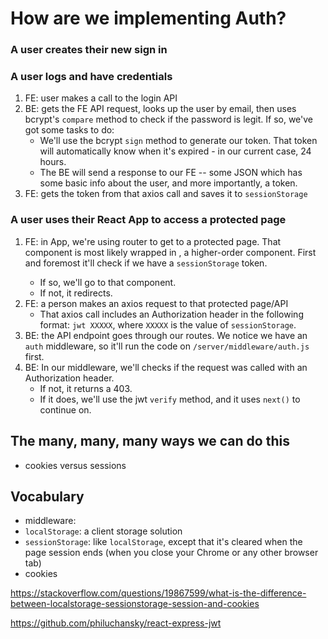 # How are we implementing Auth?

### A user creates their new sign in

### A user logs and have credentials

1. FE: user makes a call to the login API
2. BE: gets the FE API request, looks up the user by email, then uses bcrypt's `compare` method to check if the password is legit. If so, we've got some tasks to do:
   - We'll use the bcrypt `sign` method to generate our token. That token will automatically know when it's expired - in our current case, 24 hours.
   - The BE will send a response to our FE -- some JSON which has some basic info about the user, and more importantly, a token.
3. FE: gets the token from that axios call and saves it to `sessionStorage`

### A user uses their React App to access a protected page

1. FE: in App, we're using router to get to a protected page. That component is most likely wrapped in <ProtectedRoute />, a higher-order component. First and foremost it'll check if we have a `sessionStorage` token.
   - If so, we'll go to that component.
   - If not, it redirects.
2. FE: a person makes an axios request to that protected page/API
   - That axios call includes an Authorization header in the following format: `jwt XXXXX`, where `XXXXX` is the value of `sessionStorage`.
3. BE: the API endpoint goes through our routes. We notice we have an `auth` middleware, so it'll run the code on `/server/middleware/auth.js` first.
4. BE: In our middleware, we'll checks if the request was called with an Authorization header.
   - If not, it returns a 403.
   - If it does, we'll use the jwt `verify` method, and it uses `next()` to continue on.

## The many, many, many ways we can do this

- cookies versus sessions

## Vocabulary

- middleware:
- `localStorage`: a client storage solution
- `sessionStorage`: like `localStorage`, except that it's cleared when the page session ends (when you close your Chrome or any other browser tab)
- cookies

https://stackoverflow.com/questions/19867599/what-is-the-difference-between-localstorage-sessionstorage-session-and-cookies

https://github.com/philuchansky/react-express-jwt
